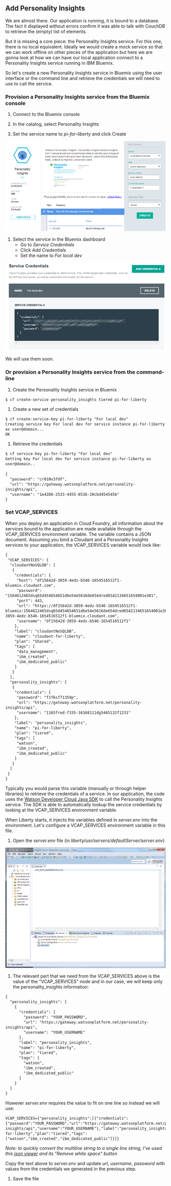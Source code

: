 ## Add Personality Insights

We are almost there. Our application is running, it is bound to a database. The fact it displayed without errors confirm it was able to talk with CouchDB to retrieve the (empty) list of elements.

But it is missing a core piece: the Personality Insights service. For this one, there is no local equivalent. Ideally we would create a mock service so that we can work offline on other pieces of the application but here we are gonna look at how we can have our local application connect to a Personality Insights service running in IBM Bluemix.

So let's create a new Personality Insights service in Bluemix using the user interface or the command line and retrieve the credentials we will need to use to call the service.

### Provision a Personality Insights service from the Bluemix console

1. Connect to the Bluemix console

1. In the catalog, select Personality Insights

1. Set the service name to *pi-for-liberty* and click Create

  ![](images/create-pi.png)

1. Select the service in the Bluemix dashboard
   * Go to *Service Credentials*
   * Click *Add Credentials*
   * Set the name to *For local dev*

  ![](images/pi-credentials.png)

  We will use them soon.

### Or provision a Personality Insights service from the command-line

1. Create the Personality Insights service in Bluemix 

  ```
  $ cf create-service personality_insights tiered pi-for-liberty
  ```

1. Create a new set of credentials

  ```
  $ cf create-service-key pi-for-liberty "For local dev"
  Creating service key For local dev for service instance pi-for-liberty as user@domain...
  OK
  ```
  
1. Retrieve the credentials

  ```
  $ cf service-key pi-for-liberty "For local dev"
  Getting key For local dev for service instance pi-for-liberty as user@domain..
  
  {
    "password": "cr01Nv3fdf",
    "url": "https://gateway.watsonplatform.net/personality-insights/api",
    "username": "1e42D6-2533-4455-8536-20cbd4545456"
  }
  ```

### Set VCAP_SERVICES

When you deploy an application in Cloud Foundry, all information about the services bound to the application are made available through the VCAP_SERVICES environment variable. The variable contains a JSON document. Assuming you bind a Cloudant and a Personality Insights services to your application, the VCAP_SERVICES variable would look like:

  ```
  {
   "VCAP_SERVICES": {
    "cloudantNoSQLDB": [
     {
      "credentials": {
       "host": "df15642d-3859-4edz-b546-1654516512f1-bluemix.cloudant.com",
       "password": "1564612465dsq65d454654651d6e54e5616de654dred6542134651654001e381",
       "port": 443,
       "url": "https://df15642d-3859-4edz-b546-1654516512f1-bluemix:1564612465dsq65d454654651d6e54e5616de654dred6542134651654001e381@df15642d-3859-4edz-b546-1654516512f1-bluemix.cloudant.com",
       "username": "df15642d-3859-4edz-b546-1654516512f1"
      },
      "label": "cloudantNoSQLDB",
      "name": "cloudant-for-liberty",
      "plan": "Shared",
      "tags": [
       "data_management",
       "ibm_created",
       "ibm_dedicated_public"
      ]
     }
    ],
    "personality_insights": [
     {
      "credentials": {
       "password": "f1f6sf71359p",
       "url": "https://gateway.watsonplatform.net/personality-insights/api",
       "username": "1165fred-f155-16168111dg5465132f1231"
      },
      "label": "personality_insights",
      "name": "pi-for-liberty",
      "plan": "tiered",
      "tags": [
       "watson",
       "ibm_created",
       "ibm_dedicated_public"
      ]
     }
    ]
   }
  }
  ```

Typically you would parse this variable (manually or through helper libraries) to retrieve the credentials of a service. In our application, the code uses the [Watson Developer Cloud Java SDK](https://github.com/watson-developer-cloud/java-sdk/) to call the Personality Insights service. The SDK is able to automatically lookup the service credentials by looking at the VCAP_SERVICES environment variable.

When Liberty starts, it injects the variables defined in *server.env* into the environment. Let's configure a VCAP_SERVICES environment variable in this file.

1. Open the *server.env* file (in *liberty/usr/servers/defaultServer/server.env*)

  ![](images/server-env.png)

1. The relevant part that we need from the VCAP_SERVICES above is the value of the "VCAP_SERVICES" node and in our case, we will keep only the personality_insights information:

  ```
  {
    "personality_insights": [
      {
        "credentials": {
          "password": "YOUR_PASSWORD",
          "url": "https://gateway.watsonplatform.net/personality-insights/api",
          "username": "YOUR_USERNAME"
        },
        "label": "personality_insights",
        "name": "pi-for-liberty",
        "plan": "tiered",
        "tags": [
          "watson",
          "ibm_created",
          "ibm_dedicated_public"
        ]
      }
    ]
  }
  ```

  However *server.env* requires the value to fit on one line so instead we will use:  

  ```
  VCAP_SERVICES={"personality_insights":[{"credentials":{"password":"YOUR_PASSWORD","url":"https://gateway.watsonplatform.net/personality-insights/api","username":"YOUR_USERNAME"},"label":"personality_insights","name":"pi-for-liberty","plan":"tiered","tags":["watson","ibm_created","ibm_dedicated_public"]}]}
  ```
  *Note: to quickly convert the multiline string to a single line string, I've used this [json viewer](http://jsonviewer.stack.hu/) and its "Remove white space" button*
  
  Copy the text above to *server.env* and update *url*, *username*, *password* with values from the credentials we generated in the previous step.
  
1. Save the file
